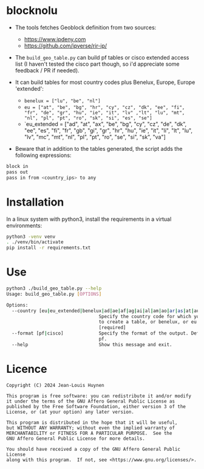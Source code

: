 # blocknolu
- The tools fetches Geoblock definition from two sources:
  - https://www.ipdeny.com
  - https://github.com/ipverse/rir-ip/
- The `build_geo_table.py` can build pf tables or cisco extended access list (I haven't tested the cisco part though, so i'd appreciate some feedback / PR if needed).
- It can build tables for most country codes plus Benelux, Europe, Europe 'extended':
  - `benelux = ["lu", "be", "nl"]`
  - `eu = ["at", "be", "bg", "hr", "cy", "cz", "dk", "ee", "fi", "fr", "de", "gr", "hu", "ie", "it", "lv" ,"lt", "lu", "mt", "nl", "pl", "pt", "ro", "sk", "si", "es", "se"]`
  - `eu_extended = ["ad", "at", "ax", "be", "bg", "cy", "cz", "de", "dk", "ee", "es", "fi", "fr", "gb", "gi", "gr", "hr", "hu", "ie", "it", "li", "lt", "lu", "lv", "mc", "mt", "nl", "pl", "pt", "ro", "se", "si", "sk", "va"]

- Beware that in addition to the tables generated, the script adds the following expressions:
```bash
block in
pass out
pass in from <country_ips> to any
```

# Installation
In a linux system with python3, install the requirements in a virtual environments:
```bash
python3 -venv venv
. ./venv/bin/activate
pip install -r requirements.txt
```

# Use
```bash
python3 ./build_geo_table.py --help
Usage: build_geo_table.py [OPTIONS]

Options:
  --country [eu|eu_extended|benelux|ad|ae|af|ag|ai|al|am|ao|ar|as|at|au|aw|ax|az|ba|bb|bd|be|bf|bg|bh|bi|bj|bl|bm|bn|bo|bq|br|bs|bt|bw|by|bz|ca|cd|cf|cg|ch|ci|ck|cl|cm|cn|co|cr|cu|cv|cw|cy|cz|de|dj|dk|dm|do|dz|ec|ee|eg|er|es|et|eu|fi|fj|fk|fm|fo|fr|ga|gb|gd|ge|gf|gg|gh|gi|gl|gm|gn|gp|gq|gr|gt|gu|gw|gy|hk|hn|hr|ht|hu|id|ie|il|im|in|io|iq|ir|is|it|je|jm|jo|jp|ke|kg|kh|ki|km|kn|kp|kr|kw|ky|kz|la|lb|lc|li|lk|lr|ls|lt|lu|lv|ly|ma|mc|md|me|mf|mg|mh|mk|ml|mm|mn|mo|mp|mq|mr|ms|mt|mu|mv|mw|mx|my|mz|na|nc|ne|nf|ng|ni|nl|no|np|nr|nu|nz|om|pa|pe|pf|pg|ph|pk|pl|pm|pr|ps|pt|pw|py|qa|re|ro|rs|ru|rw|sa|sb|sc|sd|se|sg|si|sk|sl|sm|sn|so|sr|ss|st|sv|sx|sy|sz|tc|td|tg|th|tj|tk|tl|tm|tn|to|tr|tt|tv|tw|tz|ua|ug|us|uy|uz|va|vc|ve|vg|vi|vn|vu|wf|ws|ye|yt|za|zm|zw]
                                  Specify the country code for which you want
                                  to create a table, or benelux, or eu.
                                  [required]
  --format [pf|cisco]             Specify the format of the output. Default is
                                  pf.
  --help                          Show this message and exit.
```

# Licence
    Copyright (C) 2024 Jean-Louis Huynen

    This program is free software: you can redistribute it and/or modify
    it under the terms of the GNU Affero General Public License as
    published by the Free Software Foundation, either version 3 of the
    License, or (at your option) any later version.

    This program is distributed in the hope that it will be useful,
    but WITHOUT ANY WARRANTY; without even the implied warranty of
    MERCHANTABILITY or FITNESS FOR A PARTICULAR PURPOSE.  See the
    GNU Affero General Public License for more details.

    You should have received a copy of the GNU Affero General Public License
    along with this program.  If not, see <https://www.gnu.org/licenses/>.